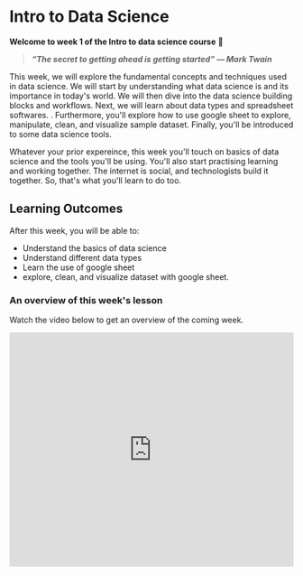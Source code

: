 # Intro to Data Science

**Welcome to week 1 of the Intro to data science course** 🤝 

> **_“The secret to getting ahead is getting started” ― Mark Twain_**

This week, we will explore the fundamental concepts and techniques used in data science. We will start by understanding what data science is and its importance in today's world. We will then dive into the data science building blocks and workflows. Next, we will learn about data types and spreadsheet softwares. . Furthermore, you'll explore how to use google sheet to explore, manipulate, clean, and visualize sample dataset. Finally, you'll be introduced to some data science tools.

Whatever your prior expereince, this week you'll touch on basics of data science and the tools you'll be using. You'll also start practising learning and working together. The internet is social, and technologists build it together. So, that's what you'll learn to do too.

## Learning Outcomes

After this week, you will be able to:

- Understand the basics of data science
- Understand different data types
- Learn the use of google sheet 
- explore, clean, and visualize dataset with google sheet.


### An overview of this week's lesson

<aside>

Watch the video below to get an overview of the coming week.

</aside>
<div style="position: relative; padding-bottom: 56.25%; height: 0;"><iframe width="100%" height="415" src="https://www.youtube.com/embed/1GhghjgJTuanORg0" title="Linking your CSS" frameborder="0" allow="accelerometer; autoplay; clipboard-write; encrypted-media; gyroscope; picture-in-picture" allowfullscreen></iframe></div>
